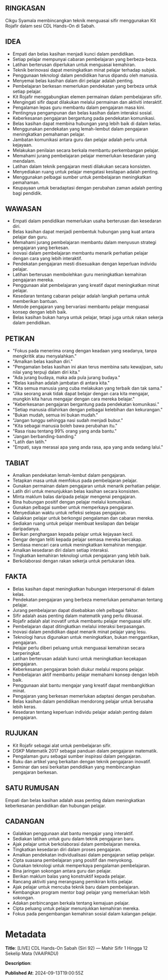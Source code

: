 ## RINGKASAN
Cikgu Syamala membincangkan teknik menguasai sifir menggunakan Kit Rojafir dalam sesi CDL Hands-On di Sabah.

## IDEA
- Empati dan belas kasihan menjadi kunci dalam pendidikan.
- Setiap pelajar mempunyai cabaran pembelajaran yang berbeza-beza.
- Latihan berterusan diperlukan untuk menguasai kemahiran.
- Teknik berinovasi dapat meningkatkan minat pelajar terhadap subjek.
- Penggunaan teknologi dalam pendidikan harus dipandu oleh manusia.
- Menyemai belas kasihan dalam diri pelajar adalah penting.
- Pembelajaran berkesan memerlukan pendekatan yang berbeza untuk setiap pelajar.
- Kit Rojafir menggabungkan elemen permainan dalam pembelajaran sifir.
- Mengingati sifir dapat dilakukan melalui permainan dan aktiviti interaktif.
- Pengalaman lepas guru membantu dalam pengajaran masa kini.
- Pentingnya pengampunan dan belas kasihan dalam interaksi sosial.
- Keberkesanan pengajaran bergantung pada pendekatan komunikasi.
- Belas kasihan dapat membina hubungan yang lebih baik di dalam kelas.
- Menggunakan pendekatan yang lemah-lembut dalam pengajaran meningkatkan pemahaman pelajar.
- Jambatan komunikasi antara guru dan pelajar adalah perlu untuk kejayaan.
- Melakukan penilaian secara berkala membantu perkembangan pelajar.
- Memahami jurang pembelajaran pelajar memerlukan kesedaran yang mendalam.
- Latihan dalam teknik pengajaran mesti dilakukan secara konsisten.
- Menyediakan ruang untuk pelajar mengatasi kesilapan adalah penting.
- Menggunakan pelbagai sumber untuk pembelajaran meningkatkan pemahaman.
- Keupayaan untuk beradaptasi dengan perubahan zaman adalah penting bagi pendidik.

## WAWASAN
- Empati dalam pendidikan memerlukan usaha berterusan dan kesedaran diri.
- Belas kasihan dapat menjadi pembentuk hubungan yang kuat antara pelajar dan guru.
- Memahami jurang pembelajaran membantu dalam menyusun strategi pengajaran yang berkesan.
- Inovasi dalam pembelajaran membantu menarik perhatian pelajar dengan cara yang lebih interaktif.
- Pendekatan pengajaran mesti disesuaikan dengan keperluan individu pelajar.
- Latihan berterusan membolehkan guru meningkatkan kemahiran pengajaran mereka.
- Penggunaan alat pembelajaran yang kreatif dapat meningkatkan minat pelajar.
- Kesedaran tentang cabaran pelajar adalah langkah pertama untuk memberikan bantuan.
- Metode pengajaran yang bervariasi membantu pelajar menguasai konsep dengan lebih baik.
- Belas kasihan bukan hanya untuk pelajar, tetapi juga untuk rakan sekerja dalam pendidikan.

## PETIKAN
- "Fokus pada menerima orang dengan keadaan yang seadanya, tanpa mengkritik atau menyalahkan."
- "Amalkan belas kasihan diri."
- "Pengamalan belas kasihan ini akan terus membina satu kewajipan, satu nilai yang terpuji dalam diri kita."
- "Ada jurang budaya, maka ada pula jurang budaya."
- "Belas kasihan adalah jambatan di antara kita."
- "Kita semua manusia yang cuba melakukan yang terbaik dan tak sama."
- "Jika seorang anak tidak dapat belajar dengan cara kita mengajar, mungkin kita harus mengajar dengan cara mereka belajar."
- "Keberkesanan pengajaran bergantung pada pendekatan komunikasi."
- "Setiap manusia dilahirkan dengan pelbagai kelebihan dan kekurangan."
- "Bukan mudah, semua ini bukan mudah."
- "Jangan tunggu sehingga nasi sudah menjadi bubur."
- "Kita sebagai manusia boleh bawa perubahan itu."
- "Rasa risau tentang 99% orang yang anda bantu."
- "Jangan berbanding-banding."
- "Latih dan latih."
- "Empati, saya merasai apa yang anda rasa, apa yang anda sedang lalui."

## TABIAT
- Amalkan pendekatan lemah-lembut dalam pengajaran.
- Tetapkan masa untuk memfokus pada pembelajaran pelajar.
- Gunakan permainan dalam pengajaran untuk menarik perhatian pelajar.
- Latih diri untuk menunjukkan belas kasihan secara konsisten.
- Minta maklum balas daripada pelajar mengenai pengajaran.
- Bina hubungan positif dengan pelajar melalui komunikasi.
- Gunakan pelbagai sumber untuk memperkaya pengajaran.
- Menyediakan waktu untuk refleksi selepas pengajaran.
- Galakkan pelajar untuk berkongsi pengalaman dan cabaran mereka.
- Sediakan ruang untuk pelajar membuat kesilapan dan belajar daripadanya.
- Berikan penghargaan kepada pelajar untuk kejayaan kecil.
- Dengar dengan teliti kepada pelajar semasa mereka bercakap.
- Sentiasa mencari cara untuk meningkatkan kemahiran mengajar.
- Amalkan kesedaran diri dalam setiap interaksi.
- Tingkatkan kemahiran teknologi untuk pengajaran yang lebih baik.
- Berkolaborasi dengan rakan sekerja untuk pertukaran idea.

## FAKTA
- Belas kasihan dapat meningkatkan hubungan interpersonal di dalam kelas.
- Pendekatan pengajaran yang berbeza memerlukan pemahaman tentang pelajar.
- Jurang pembelajaran dapat disebabkan oleh pelbagai faktor.
- Sifir adalah asas penting dalam matematik yang perlu dikuasai.
- Rojafir adalah alat inovatif untuk membantu pelajar menguasai sifir.
- Pembelajaran dapat ditingkatkan melalui interaksi berpasangan.
- Inovasi dalam pendidikan dapat menarik minat pelajar yang lesu.
- Teknologi harus digunakan untuk meningkatkan, bukan menggantikan, pengajaran.
- Pelajar perlu diberi peluang untuk menguasai kemahiran secara berperingkat.
- Latihan berterusan adalah kunci untuk meningkatkan kecekapan pengajaran.
- Keberkesanan pengajaran boleh diukur melalui respons pelajar.
- Pembelajaran aktif membantu pelajar memahami konsep dengan lebih baik.
- Penggunaan alat bantu mengajar yang kreatif dapat membangkitkan minat.
- Pengajaran yang berkesan memerlukan adaptasi dengan perubahan.
- Belas kasihan dalam pendidikan mendorong pelajar untuk berusaha lebih keras.
- Kesedaran tentang keperluan individu pelajar adalah penting dalam pengajaran.

## RUJUKAN
- Kit Rojafir sebagai alat untuk pembelajaran sifir.
- DSKP Matematik 2017 sebagai panduan dalam pengajaran matematik.
- Pengalaman guru sebagai sumber inspirasi dalam pengajaran.
- Buku dan artikel yang berkaitan dengan teknik pengajaran inovatif.
- Seminar dan sesi berkaitan pendidikan yang membincangkan pengajaran berkesan.

## SATU RUMUSAN
Empati dan belas kasihan adalah asas penting dalam meningkatkan keberkesanan pendidikan dan hubungan pelajar. 

## CADANGAN
- Galakkan penggunaan alat bantu mengajar yang interaktif.
- Sediakan latihan untuk guru dalam teknik pengajaran baru.
- Ajak pelajar untuk berkolaborasi dalam pembelajaran mereka.
- Tingkatkan kesedaran diri dalam proses pengajaran.
- Amalkan pendekatan individualisasi dalam pengajaran setiap pelajar.
- Cipta suasana pembelajaran yang positif dan menyokong.
- Gunakan teknologi untuk memperkaya pengalaman pembelajaran.
- Bina jaringan sokongan antara guru dan pelajar.
- Berikan maklum balas yang konstruktif kepada pelajar.
- Rancang aktiviti yang merangsang pemikiran kritis pelajar.
- Ajak pelajar untuk mencuba teknik baru dalam pembelajaran.
- Kembangkan program mentor bagi pelajar yang memerlukan lebih sokongan.
- Adakan perbincangan berkala tentang kemajuan pelajar.
- Cipta peluang untuk pelajar menunjukkan kemahiran mereka.
- Fokus pada pengembangan kemahiran sosial dalam kalangan pelajar.

# Metadata
**Title**: [LIVE] CDL Hands-On Sabah (Siri 92) — Mahir Sifir 1 Hingga 12 Sekelip Mata (VAAIPADU)

**Description**: 

**Published At**: 2024-09-13T19:00:55Z